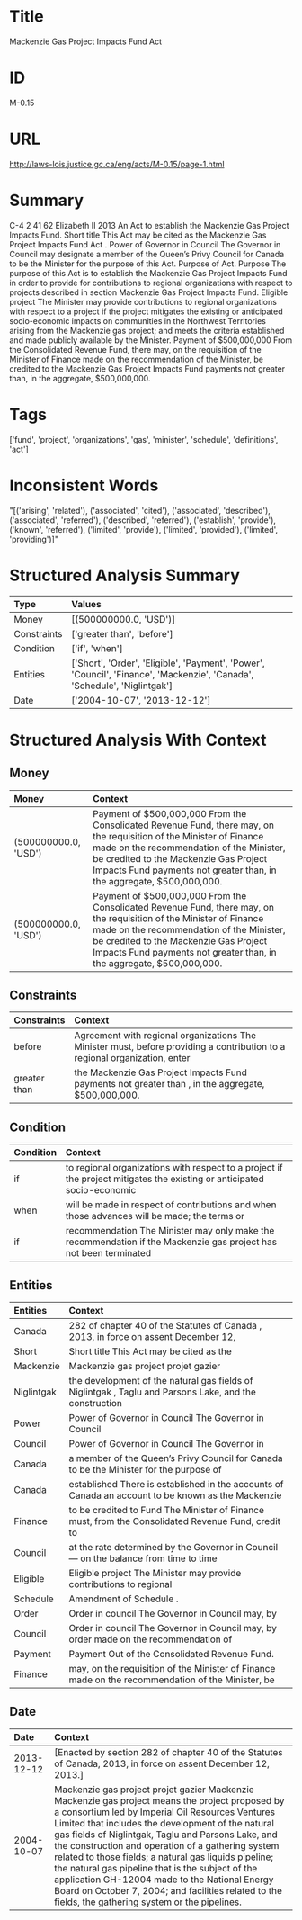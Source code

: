 # Title
Mackenzie Gas Project Impacts Fund Act


# ID
M-0.15

# URL
http://laws-lois.justice.gc.ca/eng/acts/M-0.15/page-1.html


# Summary
C-4 2 41 62 Elizabeth II 2013 An Act to establish the Mackenzie Gas Project Impacts Fund.
Short title This Act may be cited as the  Mackenzie Gas Project Impacts Fund Act .
Power of Governor in Council The Governor in Council may designate a member of the Queen’s Privy Council for Canada to be the Minister for the purpose of this Act. Purpose of Act. Purpose The purpose of this Act is to establish the Mackenzie Gas Project Impacts Fund in order to provide for contributions to regional organizations with respect to projects described in section  Mackenzie Gas Project Impacts Fund.
Eligible project The Minister may provide contributions to regional organizations with respect to a project if the project mitigates the existing or anticipated socio-economic impacts on communities in the Northwest Territories arising from the Mackenzie gas project; and meets the criteria established and made publicly available by the Minister.
Payment of $500,000,000 From the Consolidated Revenue Fund, there may, on the requisition of the Minister of Finance made on the recommendation of the Minister, be credited to the Mackenzie Gas Project Impacts Fund payments not greater than, in the aggregate, $500,000,000.


# Tags
['fund', 'project', 'organizations', 'gas', 'minister', 'schedule', 'definitions', 'act']


# Inconsistent Words
"[('arising', 'related'), ('associated', 'cited'), ('associated', 'described'), ('associated', 'referred'), ('described', 'referred'), ('establish', 'provide'), ('known', 'referred'), ('limited', 'provide'), ('limited', 'provided'), ('limited', 'providing')]"


# Structured Analysis Summary
| Type        | Values                                                                                                                    |
|:------------|:--------------------------------------------------------------------------------------------------------------------------|
| Money       | [(500000000.0, 'USD')]                                                                                                    |
| Constraints | ['greater than', 'before']                                                                                                |
| Condition   | ['if', 'when']                                                                                                            |
| Entities    | ['Short', 'Order', 'Eligible', 'Payment', 'Power', 'Council', 'Finance', 'Mackenzie', 'Canada', 'Schedule', 'Niglintgak'] |
| Date        | ['2004-10-07', '2013-12-12']                                                                                              |


# Structured Analysis With Context
 


## Money
| Money                | Context                                                                                                                                                                                                                                                                           |
|:---------------------|:----------------------------------------------------------------------------------------------------------------------------------------------------------------------------------------------------------------------------------------------------------------------------------|
| (500000000.0, 'USD') | Payment of $500,000,000 From the Consolidated Revenue Fund, there may, on the requisition of the Minister of Finance made on the recommendation of the Minister, be credited to the Mackenzie Gas Project Impacts Fund payments not greater than, in the aggregate, $500,000,000. |
| (500000000.0, 'USD') | Payment of $500,000,000 From the Consolidated Revenue Fund, there may, on the requisition of the Minister of Finance made on the recommendation of the Minister, be credited to the Mackenzie Gas Project Impacts Fund payments not greater than, in the aggregate, $500,000,000. |


## Constraints
| Constraints   | Context                                                                                                                     |
|:--------------|:----------------------------------------------------------------------------------------------------------------------------|
| before        | Agreement with regional organizations The Minister must,  before providing a contribution to a regional organization, enter |
| greater than  | the Mackenzie Gas Project Impacts Fund payments not greater than , in the aggregate, $500,000,000.                          |


## Condition
| Condition   | Context                                                                                                                 |
|:------------|:------------------------------------------------------------------------------------------------------------------------|
| if          | to regional organizations with respect to a project if the project mitigates the existing or anticipated socio-economic |
| when        | will be made in respect of contributions and when those advances will be made; the terms or                             |
| if          | recommendation The Minister may only make the recommendation if the Mackenzie gas project has not been terminated       |


## Entities
| Entities   | Context                                                                                                |
|:-----------|:-------------------------------------------------------------------------------------------------------|
| Canada     | 282 of chapter 40 of the Statutes of Canada , 2013, in force on assent December 12,                    |
| Short      | Short title This Act may be cited as the                                                               |
| Mackenzie  | Mackenzie  gas project projet gazier                                                                   |
| Niglintgak | the development of the natural gas fields of Niglintgak , Taglu and Parsons Lake, and the construction |
| Power      | Power of Governor in Council The Governor in Council                                                   |
| Council    | Power of Governor in  Council  The Governor in                                                         |
| Canada     | a member of the Queen’s Privy Council for Canada to be the Minister for the purpose of                 |
| Canada     | established There is established in the accounts of Canada an account to be known as the Mackenzie     |
| Finance    | to be credited to Fund The Minister of Finance must, from the Consolidated Revenue Fund, credit to     |
| Council    | at the rate determined by the Governor in Council — on the balance from time to time                   |
| Eligible   | Eligible project The Minister may provide contributions to regional                                    |
| Schedule   | Amendment of  Schedule .                                                                               |
| Order      | Order in council The Governor in Council may, by                                                       |
| Council    | Order in council The Governor in  Council may, by order made on the recommendation of                  |
| Payment    | Payment  Out of the Consolidated Revenue Fund.                                                         |
| Finance    | may, on the requisition of the Minister of Finance made on the recommendation of the Minister, be      |


## Date
| Date       | Context                                                                                                                                                                                                                                                                                                                                                                                                                                                                                                                                                                                     |
|:-----------|:--------------------------------------------------------------------------------------------------------------------------------------------------------------------------------------------------------------------------------------------------------------------------------------------------------------------------------------------------------------------------------------------------------------------------------------------------------------------------------------------------------------------------------------------------------------------------------------------|
| 2013-12-12 | [Enacted by section 282 of chapter 40 of the Statutes of Canada, 2013, in force on assent December 12, 2013.]                                                                                                                                                                                                                                                                                                                                                                                                                                                                               |
| 2004-10-07 | Mackenzie gas project projet gazier Mackenzie Mackenzie gas project  means the project proposed by a consortium led by Imperial Oil Resources Ventures Limited that includes the development of the natural gas fields of Niglintgak, Taglu and Parsons Lake, and the construction and operation of a gathering system related to those fields; a natural gas liquids pipeline; the natural gas pipeline that is the subject of the application GH-12004 made to the National Energy Board on October 7, 2004; and facilities related to the fields, the gathering system or the pipelines. |


